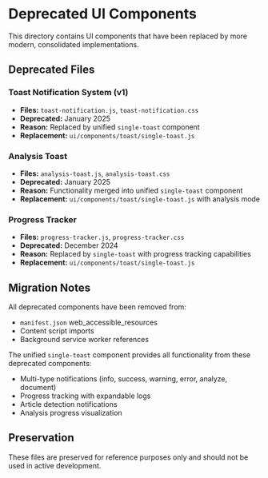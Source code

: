 # Deprecated UI Components

This directory contains UI components that have been replaced by more modern, consolidated implementations.

## Deprecated Files

### Toast Notification System (v1)
- **Files:** `toast-notification.js`, `toast-notification.css`
- **Deprecated:** January 2025
- **Reason:** Replaced by unified `single-toast` component
- **Replacement:** `ui/components/toast/single-toast.js`

### Analysis Toast
- **Files:** `analysis-toast.js`, `analysis-toast.css`
- **Deprecated:** January 2025
- **Reason:** Functionality merged into unified `single-toast` component
- **Replacement:** `ui/components/toast/single-toast.js` with analysis mode

### Progress Tracker
- **Files:** `progress-tracker.js`, `progress-tracker.css`
- **Deprecated:** December 2024
- **Reason:** Replaced by `single-toast` with progress tracking capabilities
- **Replacement:** `ui/components/toast/single-toast.js`

## Migration Notes

All deprecated components have been removed from:
- `manifest.json` web_accessible_resources
- Content script imports
- Background service worker references

The unified `single-toast` component provides all functionality from these deprecated components:
- Multi-type notifications (info, success, warning, error, analyze, document)
- Progress tracking with expandable logs
- Article detection notifications
- Analysis progress visualization

## Preservation

These files are preserved for reference purposes only and should not be used in active development.
